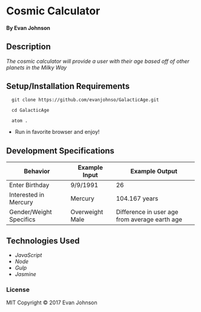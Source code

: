 # Cosmic Calculator

#### By Evan Johnson

## Description

_The cosmic calculator will provide a user with their age based off of other planets in the Milky Way_


## Setup/Installation Requirements

```console
  git clone https://github.com/evanjohnso/GalacticAge.git
```

```console
  cd GalacticAge
```

```console
  atom .
```
* Run in favorite browser and enjoy!


## Development Specifications
| Behavior      | Example Input         | Example Output        |
| ------------- | ------------- | ------------- |
| Enter Birthday | 9/9/1991  |  26  |
| Interested in Mercury | Mercury  |  104.167 years  |
| Gender/Weight Specifics | Overweight Male  |  Difference in user age from average earth age  |


## Technologies Used

* _JavaScript_
* _Node_
* _Gulp_
* _Jasmine_


### License

MIT Copyright &copy; 2017 Evan Johnson
